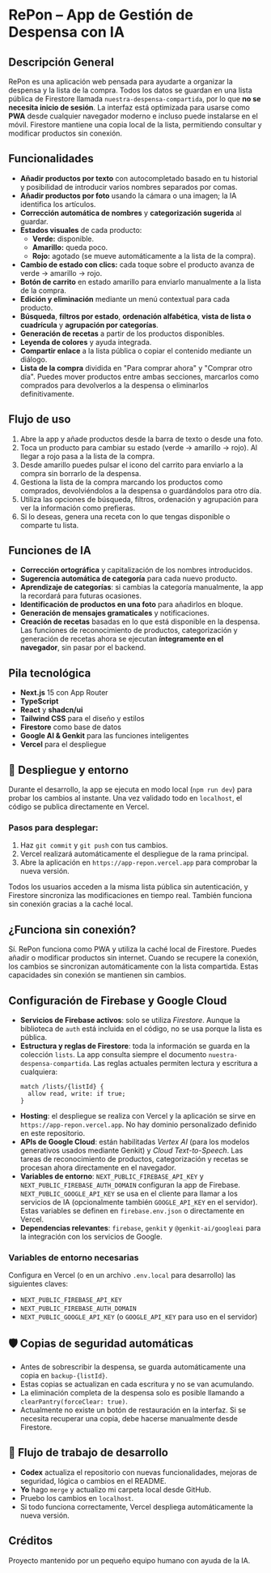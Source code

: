 # RePon – App de Gestión de Despensa con IA

## Descripción General
RePon es una aplicación web pensada para ayudarte a organizar la despensa y la lista de la compra. Todos los datos se guardan en una lista pública de Firestore llamada `nuestra-despensa-compartida`, por lo que **no se necesita inicio de sesión**. La interfaz está optimizada para usarse como **PWA** desde cualquier navegador moderno e incluso puede instalarse en el móvil. Firestore mantiene una copia local de la lista, permitiendo consultar y modificar productos sin conexión.

## Funcionalidades
- **Añadir productos por texto** con autocompletado basado en tu historial y posibilidad de introducir varios nombres separados por comas.
- **Añadir productos por foto** usando la cámara o una imagen; la IA identifica los artículos.
- **Corrección automática de nombres** y **categorización sugerida** al guardar.
- **Estados visuales** de cada producto:
  - **Verde:** disponible.
  - **Amarillo:** queda poco.
  - **Rojo:** agotado (se mueve automáticamente a la lista de la compra).
- **Cambio de estado con clics:** cada toque sobre el producto avanza de verde → amarillo → rojo.
- **Botón de carrito** en estado amarillo para enviarlo manualmente a la lista de la compra.
- **Edición y eliminación** mediante un menú contextual para cada producto.
- **Búsqueda**, **filtros por estado**, **ordenación alfabética**, **vista de lista o cuadrícula** y **agrupación por categorías**.
- **Generación de recetas** a partir de los productos disponibles.
- **Leyenda de colores** y ayuda integrada.
- **Compartir enlace** a la lista pública o copiar el contenido mediante un diálogo.
- **Lista de la compra** dividida en "Para comprar ahora" y "Comprar otro día". Puedes mover productos entre ambas secciones, marcarlos como comprados para devolverlos a la despensa o eliminarlos definitivamente.

## Flujo de uso
1. Abre la app y añade productos desde la barra de texto o desde una foto.
2. Toca un producto para cambiar su estado (verde → amarillo → rojo). Al llegar a rojo pasa a la lista de la compra.
3. Desde amarillo puedes pulsar el icono del carrito para enviarlo a la compra sin borrarlo de la despensa.
4. Gestiona la lista de la compra marcando los productos como comprados, devolviéndolos a la despensa o guardándolos para otro día.
5. Utiliza las opciones de búsqueda, filtros, ordenación y agrupación para ver la información como prefieras.
6. Si lo deseas, genera una receta con lo que tengas disponible o comparte tu lista.

## Funciones de IA
- **Corrección ortográfica** y capitalización de los nombres introducidos.
- **Sugerencia automática de categoría** para cada nuevo producto.
- **Aprendizaje de categorías**: si cambias la categoría manualmente, la app la recordará para futuras ocasiones.
- **Identificación de productos en una foto** para añadirlos en bloque.
- **Generación de mensajes gramaticales** y notificaciones.
- **Creación de recetas** basadas en lo que está disponible en la despensa.
Las funciones de reconocimiento de productos, categorización y generación de recetas ahora se ejecutan **íntegramente en el navegador**, sin pasar por el backend.

## Pila tecnológica
- **Next.js** 15 con App Router
- **TypeScript**
- **React** y **shadcn/ui**
- **Tailwind CSS** para el diseño y estilos
- **Firestore** como base de datos
- **Google AI & Genkit** para las funciones inteligentes
- **Vercel** para el despliegue

## 🧪 Despliegue y entorno

Durante el desarrollo, la app se ejecuta en modo local (`npm run dev`) para probar los cambios al instante. Una vez validado todo en `localhost`, el código se publica directamente en Vercel.

### Pasos para desplegar:
1. Haz `git commit` y `git push` con tus cambios.
2. Vercel realizará automáticamente el despliegue de la rama principal.
3. Abre la aplicación en `https://app-repon.vercel.app` para comprobar la nueva versión.

Todos los usuarios acceden a la misma lista pública sin autenticación, y Firestore sincroniza las modificaciones en tiempo real. También funciona sin conexión gracias a la caché local.

## ¿Funciona sin conexión?

Sí. RePon funciona como PWA y utiliza la caché local de Firestore.
Puedes añadir o modificar productos sin internet.
Cuando se recupere la conexión, los cambios se sincronizan automáticamente con la lista compartida.
Estas capacidades sin conexión se mantienen sin cambios.

## Configuración de Firebase y Google Cloud
- **Servicios de Firebase activos**: solo se utiliza *Firestore*. Aunque la biblioteca de `auth` está incluida en el código, no se usa porque la lista es pública.
- **Estructura y reglas de Firestore**: toda la información se guarda en la colección `lists`. La app consulta siempre el documento `nuestra-despensa-compartida`. Las reglas actuales permiten lectura y escritura a cualquiera:
  ```
  match /lists/{listId} {
    allow read, write: if true;
  }
  ```
- **Hosting**: el despliegue se realiza con Vercel y la aplicación se sirve en `https://app-repon.vercel.app`. No hay dominio personalizado definido en este repositorio.
- **APIs de Google Cloud**: están habilitadas *Vertex AI* (para los modelos generativos usados mediante Genkit) y *Cloud Text-to-Speech*. Las tareas de reconocimiento de productos, categorización y recetas se procesan ahora directamente en el navegador.
- **Variables de entorno**: `NEXT_PUBLIC_FIREBASE_API_KEY` y `NEXT_PUBLIC_FIREBASE_AUTH_DOMAIN` configuran la app de Firebase. `NEXT_PUBLIC_GOOGLE_API_KEY` se usa en el cliente para llamar a los servicios de IA (opcionalmente también `GOOGLE_API_KEY` en el servidor). Estas variables se definen en `firebase.env.json` o directamente en Vercel.
- **Dependencias relevantes**: `firebase`, `genkit` y `@genkit-ai/googleai` para la integración con los servicios de Google.

### Variables de entorno necesarias

Configura en Vercel (o en un archivo `.env.local` para desarrollo) las siguientes claves:

- `NEXT_PUBLIC_FIREBASE_API_KEY`
- `NEXT_PUBLIC_FIREBASE_AUTH_DOMAIN`
- `NEXT_PUBLIC_GOOGLE_API_KEY` (o `GOOGLE_API_KEY` para uso en el servidor)


## 🛡️ Copias de seguridad automáticas
- Antes de sobrescribir la despensa, se guarda automáticamente una copia en `backup-{listId}`.
- Estas copias se actualizan en cada escritura y no se van acumulando.
- La eliminación completa de la despensa solo es posible llamando a `clearPantry(forceClear: true)`.
- Actualmente no existe un botón de restauración en la interfaz. Si se necesita recuperar una copia, debe hacerse manualmente desde Firestore.

## 🧪 Flujo de trabajo de desarrollo
- **Codex** actualiza el repositorio con nuevas funcionalidades, mejoras de seguridad, lógica o cambios en el README.
- **Yo** hago `merge` y actualizo mi carpeta local desde GitHub.
- Pruebo los cambios en `localhost`.
- Si todo funciona correctamente, Vercel despliega automáticamente la nueva versión.

## Créditos
Proyecto mantenido por un pequeño equipo humano con ayuda de la IA.
